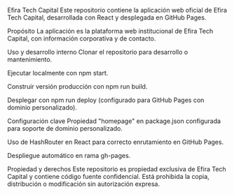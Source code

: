 Efira Tech Capital
Este repositorio contiene la aplicación web oficial de Efira Tech Capital, desarrollada con React y desplegada en GitHub Pages.

Propósito
La aplicación es la plataforma web institucional de Efira Tech Capital, con información corporativa y de contacto.

Uso y desarrollo interno
Clonar el repositorio para desarrollo o mantenimiento.

Ejecutar localmente con npm start.

Construir versión producción con npm run build.

Desplegar con npm run deploy (configurado para GitHub Pages con dominio personalizado).

Configuración clave
Propiedad "homepage" en package.json configurada para soporte de dominio personalizado.

Uso de HashRouter en React para correcto enrutamiento en GitHub Pages.

Despliegue automático en rama gh-pages.

Propiedad y derechos
Este repositorio es propiedad exclusiva de Efira Tech Capital y contiene código fuente confidencial. Está prohibida la copia, distribución o modificación sin autorización expresa.

